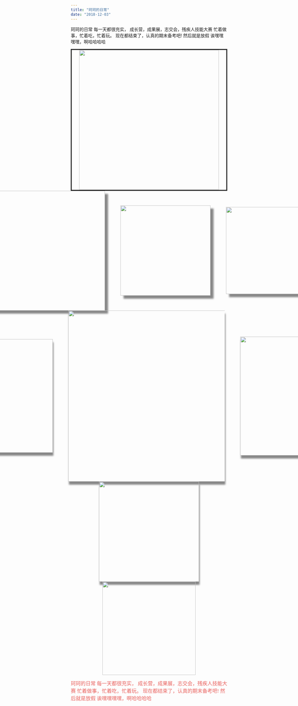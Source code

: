 ```yaml
---
title: "珂珂的日常"
date: "2018-12-03"
---
```


<p class="has-text-primary">珂珂的日常 每一天都很充实， 成长营，成果展，志交会，残疾人技能大赛 忙着做事，忙着吃，忙着玩。 
    现在都结束了，认真的期末备考吧! 然后就是放假 诶嘿嘿嘿嘿，啊哈哈哈哈</p>
<div style="border:solid">
<center>
    <a href="http://a2.qpic.cn/psb?/V13TlSHj43hfpa/8hRAgpYFBQFiNPqtdGmfRjlsquK.2Efg2g9tjUBLusA!/b/dIUBAAAAAAAA&ek=1&kp=1&pt=0&bo=OATWBjgE1gYRIBc!&tl=1&vuin=523980657&tm=1543906800&sce=50-1-1&rf=viewer_311"><img width="450"  src="http://a2.qpic.cn/psb?/V13TlSHj43hfpa/8hRAgpYFBQFiNPqtdGmfRjlsquK.2Efg2g9tjUBLusA!/b/dIUBAAAAAAAA&ek=1&kp=1&pt=0&bo=OATWBjgE1gYRIBc!&tl=1&vuin=523980657&tm=1543906800&sce=50-1-1&rf=viewer_311"/></a>
</center>
</div>


<div class="is-mobile">
 <center class="thrid" style="display:flex;align-items:center;just;justify-content:center">
    <img width="385"  src="http://a1.qpic.cn/psb?/V13TlSHj43hfpa/eDUPE.WxmWaJgPQ.xjXBed54F7JZqVsZqcJ7oTHQPaw!/b/dPQAAAAAAAAA&ek=1&kp=1&pt=0&bo=3AXcBdwF3AURECc!&tl=1&vuin=1079937489&tm=1543906800&sce=60-4-3&rf=viewer_311" style="box-shadow: 10px 10px 5px #888888;margin-right:50px"/>
    <img width="290"  src="http://a1.qpic.cn/psb?/V13TlSHj43hfpa/TlY4HH06ZzvQWUEsp.JGMiSKviu61nQpvcmRzoaXx5I!/b/dPQAAAAAAAAA&ek=1&kp=1&pt=0&bo=6APcBegD3AURIBc!&tl=1&vuin=523980657&tm=1543906800&sce=50-1-1&rf=viewer_311" style="box-shadow: 10px 10px 5px #888888;"/>
    <img width="280" src="http://a2.qpic.cn/psb?/V13TlSHj43hfpa/y5AAPd.qRxLXV9IPBRYf60CPOJNbsWjIXXqdxf14O70!/b/dIUBAAAAAAAA&ek=1&kp=1&pt=0&bo=6APcBegD3AURIBc!&tl=1&vuin=523980657&tm=1543906800&sce=50-1-1&rf=viewer_311" style="box-shadow: 10px 10px 5px #888888;margin-left:50px">
</center>  
</div> 

<div class="is-mobile">
    <center class="thrid" style="display:flex;align-items:center;just;justify-content:center">
        <img width="365" src="http://a2.qpic.cn/psb?/V13TlSHj43hfpa/*2cVJuaBSA3gu0DGp2rMYn1Ycqq9CTscM9oGeTWzZqY!/b/dIUBAAAAAAAA&ek=1&kp=1&pt=0&bo=6APcBegD3AURIBc!&tl=1&vuin=523980657&tm=1543906800&sce=50-1-1&rf=viewer_311" style="box-shadow: 2px 10px 5px #888888;margin-right:50px"/>
        <img width="550" src="http://a2.qpic.cn/psb?/V13TlSHj43hfpa/QWBMmBSROiH6mFND7eX7H3HRV7yBNvBFTpkiMr5FnZk!/b/dN0AAAAAAAAA&ek=1&kp=1&pt=0&bo=3AXcBdwF3AURIBc!&tl=1&vuin=523980657&tm=1543906800&sce=50-1-1&rf=viewer_311" style="box-shadow: 2px 10px 5px #888888;"/>
        <img width="382" src="http://a2.qpic.cn/psb?/V13TlSHj43hfpa/y5AAPd.qRxLXV9IPBRYf60CPOJNbsWjIXXqdxf14O70!/b/dIUBAAAAAAAA&ek=1&kp=1&pt=0&bo=6APcBegD3AURIBc!&tl=1&vuin=523980657&tm=1543906800&sce=50-1-1&rf=viewer_311" style="box-shadow: 2px 10px 5px #888888;margin-left:50px"/>
    </center>
</div>
<div class="is-mobile">
    <center>
        <img width="322" src="http://a2.qpic.cn/psb?/V13TlSHj43hfpa/wCcXXJo8zoQOkEq1Tr6bT4MK6LYlvfGix7aB5UmmTlo!/b/dA0BAAAAAAAA&ek=1&kp=1&pt=0&bo=6APcBegD3AURECc!&tl=1&vuin=523980657&tm=1543906800&sce=50-1-1&rf=viewer_311" style="box-shadow: 2px 10px 5px #888888;"/>
    </center>
<div>
<div style="">
    <center>
        <img width="300" src="http://a2.qpic.cn/psb?/V13TlSHj43hfpa/8ijsaZhXYhyqumvCLYO.VH2gJUO.StVh5zOfrWMUinc!/b/dA0BAAAAAAAA&ek=1&kp=1&pt=0&bo=6ANsCugDbAoRIBc!&tl=1&vuin=523980657&tm=1543906800&sce=50-1-1&rf=viewer_311" style="">
    </center>
</div>


<font color=#e9635F size=3 face="宋体">珂珂的日常 每一天都很充实， 成长营，成果展，志交会，残疾人技能大赛 忙着做事，忙着吃，忙着玩。 
    现在都结束了，认真的期末备考吧! 然后就是放假 诶嘿嘿嘿嘿，啊哈哈哈哈</font>